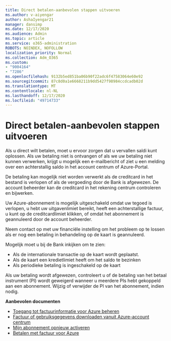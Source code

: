```yaml
---
title: Direct betalen-aanbevolen stappen uitvoeren
ms.author: v-aiyengar
author: AshaIyengar21
manager: dansimp
ms.date: 12/17/2020
ms.audience: Admin
ms.topic: article
ms.service: o365-administration
ROBOTS: NOINDEX, NOFOLLOW
localization_priority: Normal
ms.collection: Adm_O365
ms.custom:
- "9004164"
- "7286"
ms.openlocfilehash: 9132b5ed851ba06b90f22adc6f47583064e60e92
ms.sourcegitcommit: 87c8d0a1e6668211b9dd5427f98984ccdcadb02d
ms.translationtype: MT
ms.contentlocale: nl-NL
ms.lasthandoff: 12/17/2020
ms.locfileid: "49714733"
---
```

# <a name="make-immediate-payment---recommended-steps"></a>Direct betalen-aanbevolen stappen uitvoeren

Als u direct wilt betalen, moet u ervoor zorgen dat u vervallen saldi kunt oplossen. Als uw betaling niet is ontvangen of als we uw betaling niet kunnen verwerken, krijgt u mogelijk een e-mailbericht of ziet u een melding over een achterstallig saldo in het account centrum of Azure-Portal. 

De betaling kan mogelijk niet worden verwerkt als de creditcard in het bestand is verlopen of als de vergoeding door de Bank is afgewezen. De account beheerder kan de creditcard in het rekening centrum controleren en bijwerken. 

Uw Azure-abonnement is mogelijk uitgeschakeld omdat uw tegoed is verlopen, u hebt uw uitgavenlimiet bereikt, heeft een achterstallige factuur, u kunt op de creditcardlimiet klikken, of omdat het abonnement is geannuleerd door de account beheerder.  

Neem contact op met uw financiële instelling om het probleem op te lossen als er nog een betaling in behandeling op de kaart is geannuleerd.  

Mogelijk moet u bij de Bank inkijken om te zien:

- Als de internationale transactie op de kaart wordt geplaatst. 
- Als de kaart een kredietlimiet heeft om het saldo te bezinken 
- Als periodieke betaling is ingeschakeld op de kaart 

Als uw betaling wordt afgewezen, controleert u of de betaling van het betaal instrument (PI) wordt geweigerd wanneer u meerdere PIs hebt gekoppeld aan een abonnement. Wijzig of verwijder de PI van het abonnement, indien nodig. 

**Aanbevolen documenten** 

- [Toegang tot factuurinformatie voor Azure beheren](https://docs.microsoft.com/azure/billing/billing-manage-access?WT.mc_id=Portal-Microsoft_Azure_Support)
- [Factuur of gebruiksgegevens downloaden vanuit Azure-account centrum](https://docs.microsoft.com/azure/billing/billing-download-azure-invoice-daily-usage-date?WT.mc_id=Portal-Microsoft_Azure_Support)
- [Mijn abonnement opnieuw activeren](https://docs.microsoft.com/azure/billing/billing-subscription-become-disable?WT.mc_id=Portal-Microsoft_Azure_Support)
- [Betalen met factuur voor Azure](https://docs.microsoft.com/azure/cost-management-billing/manage/pay-by-invoice) 